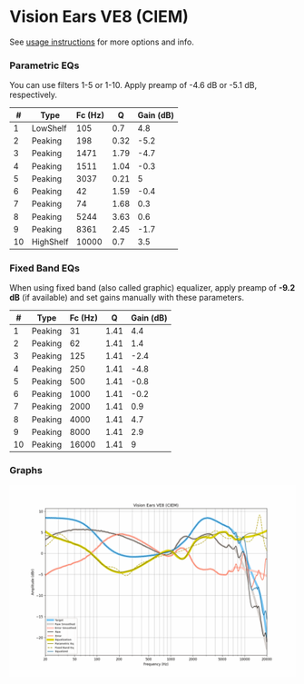 # Vision Ears VE8 (CIEM)
See [usage instructions](https://github.com/jaakkopasanen/AutoEq#usage) for more options and info.

### Parametric EQs
You can use filters 1-5 or 1-10. Apply preamp of -4.6 dB or -5.1 dB, respectively.

|   # | Type      |   Fc (Hz) |    Q |   Gain (dB) |
|-----|-----------|-----------|------|-------------|
|   1 | LowShelf  |       105 | 0.7  |         4.8 |
|   2 | Peaking   |       198 | 0.32 |        -5.2 |
|   3 | Peaking   |      1471 | 1.79 |        -4.7 |
|   4 | Peaking   |      1511 | 1.04 |        -0.3 |
|   5 | Peaking   |      3037 | 0.21 |         5   |
|   6 | Peaking   |        42 | 1.59 |        -0.4 |
|   7 | Peaking   |        74 | 1.68 |         0.3 |
|   8 | Peaking   |      5244 | 3.63 |         0.6 |
|   9 | Peaking   |      8361 | 2.45 |        -1.7 |
|  10 | HighShelf |     10000 | 0.7  |         3.5 |

### Fixed Band EQs
When using fixed band (also called graphic) equalizer, apply preamp of **-9.2 dB** (if available) and set gains manually with these parameters.

|   # | Type    |   Fc (Hz) |    Q |   Gain (dB) |
|-----|---------|-----------|------|-------------|
|   1 | Peaking |        31 | 1.41 |         4.4 |
|   2 | Peaking |        62 | 1.41 |         1.4 |
|   3 | Peaking |       125 | 1.41 |        -2.4 |
|   4 | Peaking |       250 | 1.41 |        -4.8 |
|   5 | Peaking |       500 | 1.41 |        -0.8 |
|   6 | Peaking |      1000 | 1.41 |        -0.2 |
|   7 | Peaking |      2000 | 1.41 |         0.9 |
|   8 | Peaking |      4000 | 1.41 |         4.7 |
|   9 | Peaking |      8000 | 1.41 |         2.9 |
|  10 | Peaking |     16000 | 1.41 |         9   |

### Graphs
![](./Vision%20Ears%20VE8%20(CIEM).png)
